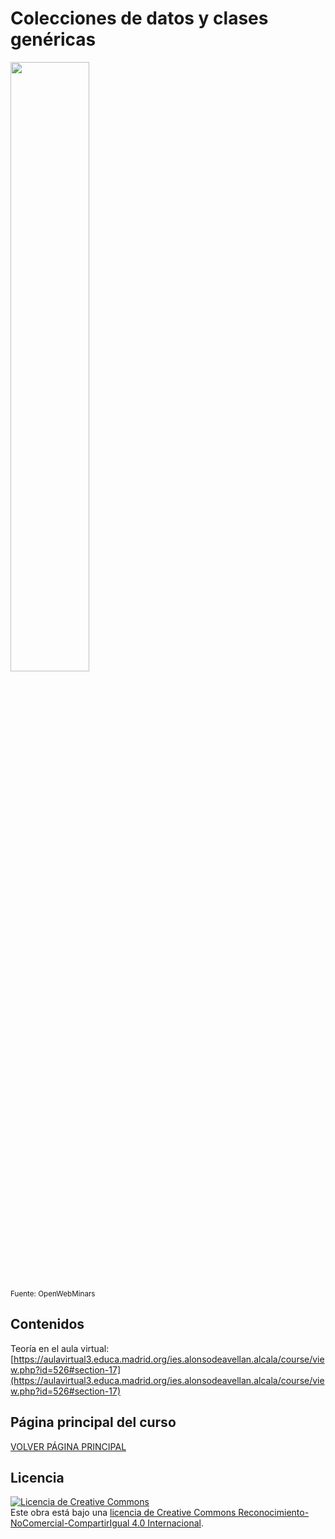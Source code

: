 # Colecciones de datos y clases genéricas


<img src="https://github.com/profeMelola/Programacion-06-2023-24/assets/91023374/52e131c6-408e-4176-af26-b0b0ca677f7b" width="50%"/>

<sub>Fuente: OpenWebMinars</sub>

## Contenidos

Teoría en el aula virtual: [https://aulavirtual3.educa.madrid.org/ies.alonsodeavellan.alcala/course/view.php?id=526#section-17](https://aulavirtual3.educa.madrid.org/ies.alonsodeavellan.alcala/course/view.php?id=526#section-17)

## Página principal del curso

[VOLVER PÁGINA PRINCIPAL](https://github.com/Trinal17/Programacion)

## Licencia

<a rel="license" href="http://creativecommons.org/licenses/by-nc-sa/4.0/"><img alt="Licencia de Creative Commons" style="border-width:0" src="https://i.creativecommons.org/l/by-nc-sa/4.0/88x31.png" /></a><br />Este obra está bajo una <a rel="license" href="http://creativecommons.org/licenses/by-nc-sa/4.0/">licencia de Creative Commons Reconocimiento-NoComercial-CompartirIgual 4.0 Internacional</a>.
